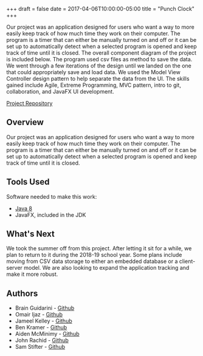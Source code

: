 
+++
draft = false
date = 2017-04-06T10:00:00-05:00
title = "Punch Clock"
+++

Our project was an application designed for users who want a way to more easily keep track of how much time they work on their computer. The program is a timer that can either be manually turned on and off or it can be set up to automatically detect when a selected program is opened and keep track of time until it is closed. The overall component diagram of the project is included below. The program used csv files as method to save the data. We went through a few iterations of the design until we landed on the one that could appropriately save and load data. We used the Model View Controller design pattern to help separate the data from the UI. The skills gained include Agile, Extreme Programming, MVC pattern, intro to git, collaboration, and JavaFX UI development.

[Project Repository](http://github.com/samstifter/punchclock)

## Overview
Our project was an application designed for users who want a way to more easily keep track of how much time they work on their computer. The program is a timer that can either be manually turned on and off or it can be set up to automatically detect when a selected program is opened and keep track of time until it is closed.

## Tools Used
Software needed to make this work:

- [Java 8](https://java.com/en/)
- JavaFX, included in the JDK

## What's Next
We took the summer off from this project. After letting it sit for a while, we plan to return to it during the 2018-19 school year. Some plans include moving from CSV data storage to either an embedded database or a client-server model. We are also looking to expand the application tracking and make it more robust.

## Authors

* Brain Guidarini - [Github](https://github.com/briang0)
* Omair Ijaz - [Github](https://github.com/omairijaz)
* Jameel Kelley - [Github](https://github.com/JamKelley22)
* Ben Kramer - [Github](https://github.com/bckramer)
* Aiden McMinimy - [Github](https://github.com/AidenMic)
* John Rachid - [Github](https://github.com/JohnRachid)
* Sam Stifter - [Github](https://github.com/samstifter)
